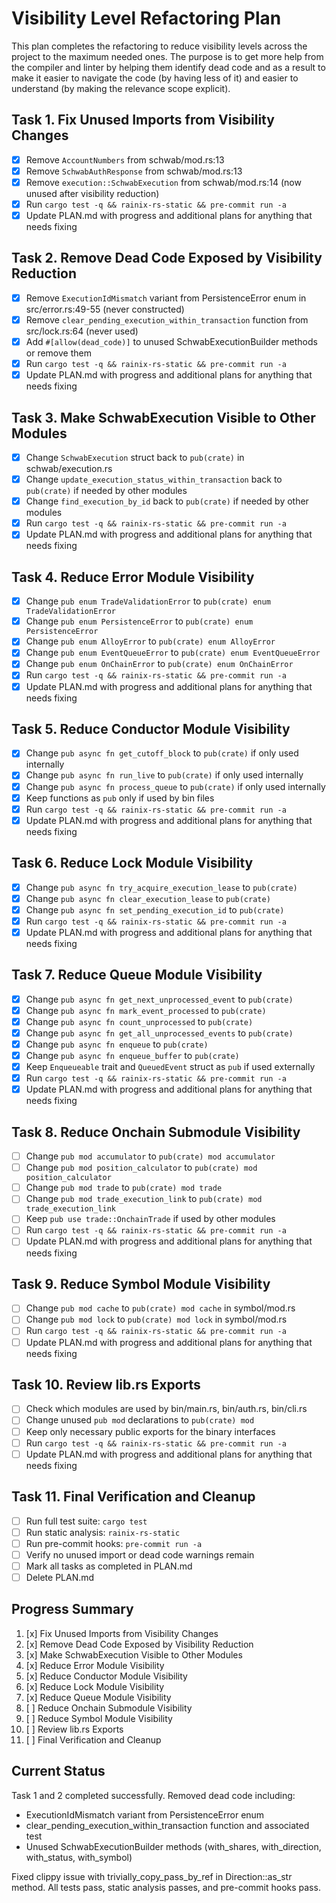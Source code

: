 # Visibility Level Refactoring Plan

This plan completes the refactoring to reduce visibility levels across the
project to the maximum needed ones. The purpose is to get more help from the
compiler and linter by helping them identify dead code and as a result to make
it easier to navigate the code (by having less of it) and easier to understand
(by making the relevance scope explicit).

## Task 1. Fix Unused Imports from Visibility Changes

- [x] Remove `AccountNumbers` from schwab/mod.rs:13
- [x] Remove `SchwabAuthResponse` from schwab/mod.rs:13
- [x] Remove `execution::SchwabExecution` from schwab/mod.rs:14 (now unused
      after visibility reduction)
- [x] Run `cargo test -q && rainix-rs-static && pre-commit run -a`
- [x] Update PLAN.md with progress and additional plans for anything that needs
      fixing

## Task 2. Remove Dead Code Exposed by Visibility Reduction

- [x] Remove `ExecutionIdMismatch` variant from PersistenceError enum in
      src/error.rs:49-55 (never constructed)
- [x] Remove `clear_pending_execution_within_transaction` function from
      src/lock.rs:64 (never used)
- [x] Add `#[allow(dead_code)]` to unused SchwabExecutionBuilder methods or
      remove them
- [x] Run `cargo test -q && rainix-rs-static && pre-commit run -a`
- [x] Update PLAN.md with progress and additional plans for anything that needs
      fixing

## Task 3. Make SchwabExecution Visible to Other Modules

- [x] Change `SchwabExecution` struct back to `pub(crate)` in
      schwab/execution.rs
- [x] Change `update_execution_status_within_transaction` back to `pub(crate)`
      if needed by other modules
- [x] Change `find_execution_by_id` back to `pub(crate)` if needed by other
      modules
- [x] Run `cargo test -q && rainix-rs-static && pre-commit run -a`
- [x] Update PLAN.md with progress and additional plans for anything that needs
      fixing

## Task 4. Reduce Error Module Visibility

- [x] Change `pub enum TradeValidationError` to
      `pub(crate) enum TradeValidationError`
- [x] Change `pub enum PersistenceError` to `pub(crate) enum PersistenceError`
- [x] Change `pub enum AlloyError` to `pub(crate) enum AlloyError`
- [x] Change `pub enum EventQueueError` to `pub(crate) enum EventQueueError`
- [x] Change `pub enum OnChainError` to `pub(crate) enum OnChainError`
- [x] Run `cargo test -q && rainix-rs-static && pre-commit run -a`
- [x] Update PLAN.md with progress and additional plans for anything that needs
      fixing

## Task 5. Reduce Conductor Module Visibility

- [x] Change `pub async fn get_cutoff_block` to `pub(crate)` if only used
      internally
- [x] Change `pub async fn run_live` to `pub(crate)` if only used internally
- [x] Change `pub async fn process_queue` to `pub(crate)` if only used
      internally
- [x] Keep functions as `pub` only if used by bin files
- [x] Run `cargo test -q && rainix-rs-static && pre-commit run -a`
- [x] Update PLAN.md with progress and additional plans for anything that needs
      fixing

## Task 6. Reduce Lock Module Visibility

- [x] Change `pub async fn try_acquire_execution_lease` to `pub(crate)`
- [x] Change `pub async fn clear_execution_lease` to `pub(crate)`
- [x] Change `pub async fn set_pending_execution_id` to `pub(crate)`
- [x] Run `cargo test -q && rainix-rs-static && pre-commit run -a`
- [x] Update PLAN.md with progress and additional plans for anything that needs
      fixing

## Task 7. Reduce Queue Module Visibility

- [x] Change `pub async fn get_next_unprocessed_event` to `pub(crate)`
- [x] Change `pub async fn mark_event_processed` to `pub(crate)`
- [x] Change `pub async fn count_unprocessed` to `pub(crate)`
- [x] Change `pub async fn get_all_unprocessed_events` to `pub(crate)`
- [x] Change `pub async fn enqueue` to `pub(crate)`
- [x] Change `pub async fn enqueue_buffer` to `pub(crate)`
- [x] Keep `Enqueueable` trait and `QueuedEvent` struct as `pub` if used
      externally
- [x] Run `cargo test -q && rainix-rs-static && pre-commit run -a`
- [x] Update PLAN.md with progress and additional plans for anything that needs
      fixing

## Task 8. Reduce Onchain Submodule Visibility

- [ ] Change `pub mod accumulator` to `pub(crate) mod accumulator`
- [ ] Change `pub mod position_calculator` to
      `pub(crate) mod position_calculator`
- [ ] Change `pub mod trade` to `pub(crate) mod trade`
- [ ] Change `pub mod trade_execution_link` to
      `pub(crate) mod trade_execution_link`
- [ ] Keep `pub use trade::OnchainTrade` if used by other modules
- [ ] Run `cargo test -q && rainix-rs-static && pre-commit run -a`
- [ ] Update PLAN.md with progress and additional plans for anything that needs
      fixing

## Task 9. Reduce Symbol Module Visibility

- [ ] Change `pub mod cache` to `pub(crate) mod cache` in symbol/mod.rs
- [ ] Change `pub mod lock` to `pub(crate) mod lock` in symbol/mod.rs
- [ ] Run `cargo test -q && rainix-rs-static && pre-commit run -a`
- [ ] Update PLAN.md with progress and additional plans for anything that needs
      fixing

## Task 10. Review lib.rs Exports

- [ ] Check which modules are used by bin/main.rs, bin/auth.rs, bin/cli.rs
- [ ] Change unused `pub mod` declarations to `pub(crate) mod`
- [ ] Keep only necessary public exports for the binary interfaces
- [ ] Run `cargo test -q && rainix-rs-static && pre-commit run -a`
- [ ] Update PLAN.md with progress and additional plans for anything that needs
      fixing

## Task 11. Final Verification and Cleanup

- [ ] Run full test suite: `cargo test`
- [ ] Run static analysis: `rainix-rs-static`
- [ ] Run pre-commit hooks: `pre-commit run -a`
- [ ] Verify no unused import or dead code warnings remain
- [ ] Mark all tasks as completed in PLAN.md
- [ ] Delete PLAN.md

## Progress Summary

1. [x] Fix Unused Imports from Visibility Changes
2. [x] Remove Dead Code Exposed by Visibility Reduction
3. [x] Make SchwabExecution Visible to Other Modules
4. [x] Reduce Error Module Visibility
5. [x] Reduce Conductor Module Visibility
6. [x] Reduce Lock Module Visibility
7. [x] Reduce Queue Module Visibility
8. [ ] Reduce Onchain Submodule Visibility
9. [ ] Reduce Symbol Module Visibility
10. [ ] Review lib.rs Exports
11. [ ] Final Verification and Cleanup

## Current Status

Task 1 and 2 completed successfully. Removed dead code including:

- ExecutionIdMismatch variant from PersistenceError enum
- clear_pending_execution_within_transaction function and associated test
- Unused SchwabExecutionBuilder methods (with_shares, with_direction,
  with_status, with_symbol)

Fixed clippy issue with trivially_copy_pass_by_ref in Direction::as_str method.
All tests pass, static analysis passes, and pre-commit hooks pass.
